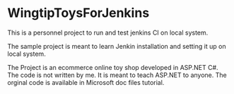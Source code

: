 # WingtipToysForJenkins
This is a personnel project to run and test jenkins CI on local system.

The sample project is meant to learn Jenkin installation and setting it up on local system.

The Project is an ecommerce online toy shop developed in ASP.NET C#. The code is not written by me. It is meant to teach ASP.NET to anyone. The orginal code is available in Microsoft doc files tutorial.
